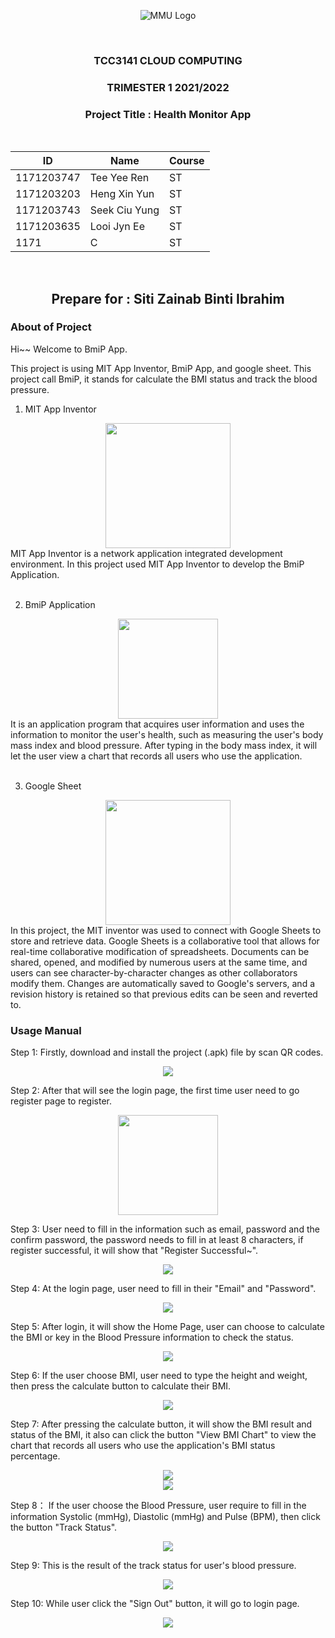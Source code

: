 <div align="center">

![MMU Logo](https://www.studymalaysiainfo.com/wp-content/uploads/2016/02/MMU-Logo.png)

<br>

### TCC3141 CLOUD COMPUTING ###
### TRIMESTER 1 2021/2022 ###
### Project Title : Health Monitor App ###

<br>
    
| ID  | Name | Course |
| ------------- | ------------- | ------------- |
| 1171203747  | Tee Yee Ren  | ST  |
| 1171203203  | Heng Xin Yun  | ST  |
| 1171203743  | Seek Ciu Yung  | ST  |
| 1171203635  | Looi Jyn Ee  | ST  |
| 1171  | C  | ST  |
    
<br>

## Prepare for : Siti Zainab Binti Ibrahim ##

</div>

<div style="page-break-after: always;"></div>


### About of Project ###
Hi~~ Welcome to BmiP App.  

This project is using MIT App Inventor, BmiP App, and google sheet. This project call BmiP, it stands for calculate the BMI status and track the blood pressure.
1. MIT App Inventor  
<div align="center"><img src="http://appinventor.mit.edu/explore/sites/explore.appinventor.mit.edu/files/blog/ai-bee-horiz.png" width=200></div>
MIT App Inventor is a network application integrated development environment. In this project used MIT App Inventor to develop the BmiP Application.  
<br><br>
  
  
2. BmiP Application  
<div align="center"><img src="image/logo.png" width=160></div>
It is an application program that acquires user information and uses the information to monitor the user's health, such as measuring the user's body mass index and blood pressure. After typing in the body mass index, it will let the user view a chart that records all users who use the application.  
<br><br> 


3. Google Sheet  
<div align="center"><img src="https://www.nicepng.com/png/detail/335-3352801_google-sheets-logo-google-sheets-logo-png.png" width=200></div>
In this project, the MIT inventor was used to connect with Google Sheets to store and retrieve data. Google Sheets is a collaborative tool that allows for real-time collaborative modification of spreadsheets. Documents can be shared, opened, and modified by numerous users at the same time, and users can see character-by-character changes as other collaborators modify them. Changes are automatically saved to Google's servers, and a revision history is retained so that previous edits can be seen and reverted to.

<div style="page-break-after: always;"></div>


### Usage Manual ###
Step 1: Firstly, download and install the project (.apk) file by scan QR codes. 
<div align="center"><img src="./image/downloadApp.PNG"></div>  

Step 2: After that will see the login page, the first time user need to go register page to register.  
<div align="center"><img src="./image/login.jpeg" width=160></div> 

Step 3: User need to fill in the information such as email, password and the confirm password, the password needs to fill in at least 8 characters, if register successful, it will show that "Register Successful~".  
<div align="center"><img src="./image/register after.jpeg"></div> 

Step 4: At the login page, user need to fill in their "Email" and "Password".  
<div align="center"><img src="./image/loginafter.jpeg"></div> 

Step 5: After login, it will show the Home Page, user can choose to calculate the BMI or key in the Blood Pressure information to check the status.  
<div align="center"><img src="./image/homepage.jpeg"></div> 

Step 6: If the user choose BMI, user need to type the height and weight, then press the calculate button to calculate their BMI.  
<div align="center"><img src="./image/bmi.jpeg"></div> 

Step 7: After pressing the calculate button, it will show the BMI result and status of the BMI, it also can click the button "View BMI Chart" to view the chart that records all users who use the application's BMI status percentage.  
<div align="center"><img src="./image/bmiResult.jpeg"></div>  
<div align="center"><img src="./image/bmichart.jpeg"></div> 

Step 8： If the user choose the Blood Pressure, user require to fill in the information Systolic (mmHg), Diastolic (mmHg) and Pulse (BPM), then click the button "Track Status". 
<div align="center"><img src="./image/bloodPressure.jpeg"></div>  

Step 9: This is the result of the track status for user's blood pressure.  
<div align="center"><img src="./image/bloodPressureResult.jpeg"></div> 

Step 10: While user click the "Sign Out" button, it will go to login page.  
<div align="center"><img src="./image/signOut.jpg"></div> 
